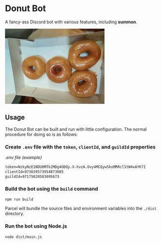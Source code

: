 # Donut Bot
A fancy-ass Discord bot with various features, including **summon**.

![The Donut logo.](./media/donut-logo-rotated.jpg)

## Usage
The Donut Bot can be built and run with little configuration. The normal procedure for doing so is as follows:
### Create `.env` file with the `token`, `clientId`, and `guildId` properties
*.env file (example)*
```
token=NzkyNzE1NDU0MTk2MDg4ODQy.X-hvzA.Ovy4MCQywSkoMRRclStW4xAYK7I
clientId=973639573954873085
guildId=97175820583095673
```
### Build the bot using the `build` command
```
npm run build
```
Parcel will bundle the source files and environment variables into the `./dist` directory.
### Run the bot using Node.js
```
node dist/main.js
```